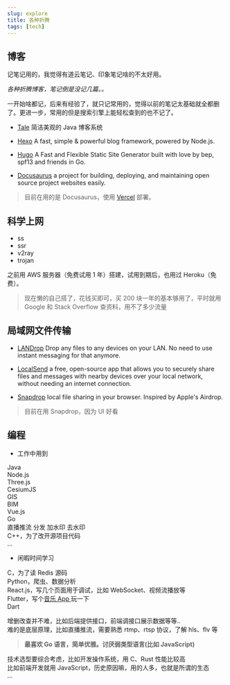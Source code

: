 ```yaml
---
slug: explore
title: 各种折腾
tags: [tech]
---
```


## 博客

记笔记用的，我觉得有道云笔记、印象笔记啥的不太好用。

_各种折腾博客，笔记倒是没记几篇。。_

一开始啥都记，后来有经验了，就只记常用的，觉得以前的笔记太基础就全都删了。更进一步，常用的但是搜索引擎上能轻松查到的也不记了。

- [Tale](https://github.com/otale/tale)
  简洁美观的 Java 博客系统

- [Hexo](https://github.com/hexojs/hexo)
  A fast, simple & powerful blog framework, powered by Node.js.

- [Hugo](https://github.com/gohugoio/hugo)
  A Fast and Flexible Static Site Generator built with love by bep, spf13 and friends in Go.

- [Docusaurus](https://github.com/facebook/docusaurus)
  a project for building, deploying, and maintaining open source project websites easily.

> 目前在用的是 Docusaurus，使用 [Vercel](https://vercel.com/) 部署。

## 科学上网

- ss
- ssr
- v2ray
- trojan

之前用 AWS 服务器（免费试用 1 年）搭建，试用到期后，也用过 Heroku（免费）。

> 现在懒的自己搭了，花钱买即可，买 200 块一年的基本够用了，平时就用 Google 和 Stack Overflow 查资料，用不了多少流量

## 局域网文件传输

- [LANDrop](https://github.com/LANDrop/LANDrop)
  Drop any files to any devices on your LAN. No need to use instant messaging for that anymore.

- [LocalSend](https://github.com/localsend/localsend)
  a free, open-source app that allows you to securely share files and messages with nearby devices over your local network, without needing an internet connection.

- [Snapdrop](https://github.com/RobinLinus/snapdrop)
  local file sharing in your browser. Inspired by Apple's Airdrop.

> 目前在用 Snapdrop，因为 UI 好看

## 编程

- 工作中用到

Java  
Node.js  
Three.js  
CesiumJS  
GIS  
BIM  
Vue.js  
Go  
直播推流 分发 加水印 去水印  
C++，为了改开源项目代码  
...

- 闲暇时间学习

C，为了读 Redis 源码  
Python，爬虫、数据分析  
React.js，写几个页面用于调试，比如 WebSocket、视频流播放等  
Flutter，写个[音乐 App ](https://www.bilibili.com/video/BV1P841137UT/)玩一下  
Dart

增删改查并不难，比如后端提供接口，前端调接口展示数据等等..  
难的是底层原理，比如直播推流，需要熟悉 rtmp、rtsp 协议，了解 hls、flv 等

> **最喜欢 Go 语言，简单优雅。讨厌弱类型语言(比如 JavaScript)**

技术选型要综合考虑，比如开发操作系统，用 C、Rust 性能比较高  
比如前端开发就用 JavaScript，历史原因嘛，用的人多，也就是所谓的生态  
...
